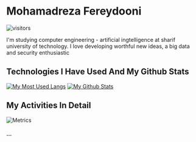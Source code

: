 # Mohamadreza Fereydooni

![visitors](https://visitor-badge.glitch.me/badge?page_id=mohamadreza99.mohamadreza99)

I'm studying computer engineering - artificial ingtelligence at sharif university of technology. I love developing worthful new ideas, a big data and security enthusiastic

## Technologies I Have Used And My Github Stats
[![My Most Used Langs](https://github-readme-stats.vercel.app/api/top-langs/?username=mohamadreza99&langs_count=5&theme=radical)]()
[![My Github Stats](https://github-readme-stats.vercel.app/api?username=mohamadreza99&show_icons=true&theme=radical)]()

## My Activities In Detail
![Metrics](https://github.com/mohamadreza99/mohamadreza99/blob/main/github-metrics.svg)

#### ...
